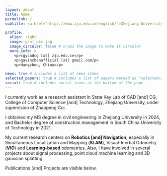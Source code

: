 ```yaml
---
layout: about
title: home
permalink: /
subtitle: <a href='https://www.zju.edu.cn/english/'>Zhejiang University</a>, College of Computer Science and Technology.

profile:
  align: right
  image: prof_pic.jpg
  image_circular: false # crops the image to make it circular
  more_info: >
    <p>cgycadcg [at] zju.edu.cn</p>
    <p>gavinchanofficial [at] gmail.com/p>
    <p>Hangzhou, China</p>

news: true # includes a list of news items
selected_papers: true # includes a list of papers marked as "selected={true}"
social: true # includes social icons at the bottom of the page
---
```


I currently work as a research assistant in State Key Lab of CAD [and] CG, College of Computer Science [and] Technology, Zhejiang University, under supervision of Zhaopeng Cui.

I obtained my MS degree in civil engineering in Zhejiang University in 2024, and Bachelor degree of construction management in South China University of Technology in 2021.

My current research centers on **Robotics [and] Navigation**, especially in Simultaneous Localization and Mapping (**SLAM**), Visual-Inertial Odometry (**VIO**) and **Learning-based** odometries. Also, I have involved in several projects about signal processing, point cloud machine learning and 3D gaussian splatting.

Publications [and] Projects are visible below.

<!-- Write your biography here. Tell the world about yourself. Link to your favorite [subreddit](http://reddit.com). You can put a picture in, too. The code is already in, just name your picture `prof_pic.jpg` and put it in the `img/` folder.

Put your address / P.O. box / other info right below your picture. You can also disable any of these elements by editing `profile` property of the YAML header of your `_pages/about.md`. Edit `_bibliography/papers.bib` and Jekyll will render your [publications page](/al-folio/publications/) automatically.

Link to your social media connections, too. This theme is set up to use [Font Awesome icons](https://fontawesome.com/) and [Academicons](https://jpswalsh.github.io/academicons/), like the ones below. Add your Facebook, Twitter, LinkedIn, Google Scholar, or just disable all of them. -->

